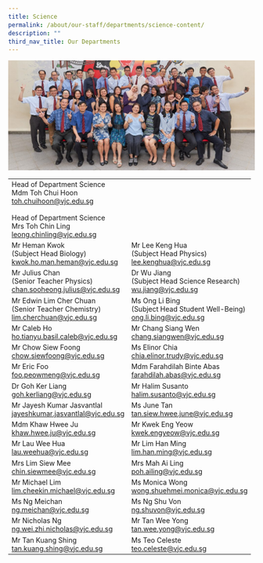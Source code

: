 ```yaml
---
title: Science
permalink: /about/our-staff/departments/science-content/
description: ""
third_nav_title: Our Departments
---
```

![](/images/d-sci-1024x455.jpg)


|  |  | 
| -------- | -------- | 
|Head of Department Science<br>Mdm Toh Chui Hoon<br>[toh.chuihoon@vjc.edu.sg](mailto:toh.chuihoon@vjc.edu.sg)<br><br>Head of Department Science<br>Mrs Toh Chin Ling<br>[leong.chinling@vjc.edu.sg](mailto:leong.chinling@vjc.edu.sg)<br>| |
| Mr Heman Kwok<br>(Subject Head Biology)<br>[kwok.ho.man.heman@vjc.edu.sg](mailto:kwok.ho.man.heman@vjc.edu.sg)|Mr Lee Keng Hua<br>(Subject Head Physics)<br>[lee.kenghua@vjc.edu.sg](mailto:lee.kenghua@vjc.edu.sg)|
|Mr Julius Chan<br>(Senior Teacher Physics)<br>[chan.sooheong.julius@vjc.edu.sg](mailto:chan.sooheong.julius@vjc.edu.sg)|Dr Wu Jiang<br>(Subject Head Science Research)<br>[wu.jiang@vjc.edu.sg](mailto:wu.jiang@vjc.edu.sg)|
|Mr Edwin Lim Cher Chuan<br>(Senior Teacher Chemistry)<br>[lim.cherchuan@vjc.edu.sg](mailto:lim.cherchuan@vjc.edu.sg)|Ms Ong Li Bing<br>(Subject Head Student Well-Being)<br>[ong.li.bing@vjc.edu.sg](mailto:ong.li.bing@vjc.edu.sg)|
|Mr Caleb Ho<br>[ho.tianyu.basil.caleb@vjc.edu.sg](mailto:ho.tianyu.basil.caleb@vjc.edu.sg)| Mr Chang Siang Wen<br>[chang.siangwen@vjc.edu.sg](mailto:chang.siangwen@vjc.edu.sg)|
|Mr Chow Siew Foong<br>[chow.siewfoong@vjc.edu.sg](mailto:chow.siewfoong@vjc.edu.sg)| Ms Elinor Chia<br>[chia.elinor.trudy@vjc.edu.sg](mailto:chia.elinor.trudy@vjc.edu.sg)|
|Mr Eric Foo<br>[foo.peowmeng@vjc.edu.sg](mailto:foo.peowmeng@vjc.edu.sg)| Mdm Farahdilah Binte Abas<br>[farahdilah.abas@vjc.edu.sg](mailto:farahdilah.abas@vjc.edu.sg)|
|Dr Goh Ker Liang<br>[goh.kerliang@vjc.edu.sg](mailto:goh.kerliang@vjc.edu.sg) | Mr Halim Susanto<br>[halim.susanto@vjc.edu.sg](mailto:halim.susanto@vjc.edu.sg)|
|Mr Jayesh Kumar Jasvantlal<br>[jayeshkumar.jasvantlal@vjc.edu.sg](mailto:jayeshkumar.jasvantlal@vjc.edu.sg)|	Ms June Tan<br>[tan.siew.hwee.june@vjc.edu.sg](mailto:tan.siew.hwee.june@vjc.edu.sg)|
|Mdm Khaw Hwee Ju<br>[khaw.hwee.ju@vjc.edu.sg](mailto:khaw.hwee.ju@vjc.edu.sg)| Mr Kwek Eng Yeow<br>[kwek.engyeow@vjc.edu.sg](mailto:kwek.engyeow@vjc.edu.sg)|
|Mr Lau Wee Hua<br>[lau.weehua@vjc.edu.sg](mailto:lau.weehua@vjc.edu.sg)| Mr Lim Han Ming<br>[lim.han.ming@vjc.edu.sg](mailto:lim.han.ming@vjc.edu.sg)|
|Mrs Lim Siew Mee<br>[chin.siewmee@vjc.edu.sg](mailto:chin.siewmee@vjc.edu.sg)| Mrs Mah Ai Ling<br>[poh.ailing@vjc.edu.sg](mailto:poh.ailing@vjc.edu.sg)|
|Mr Michael Lim<br>[lim.cheekin.michael@vjc.edu.sg](mailto:lim.cheekin.michael@vjc.edu.sg) | Ms Monica Wong<br>[wong.shuehmei.monica@vjc.edu.sg](mailto:wong.shuehmei.monica@vjc.edu.sg)|
|Ms Ng Meichan<br>[ng.meichan@vjc.edu.sg](mailto:ng.meichan@vjc.edu.sg)| Ms Ng Shu Von<br>[ng.shuvon@vjc.edu.sg](mailto:ng.shuvon@vjc.edu.sg)|
|Mr Nicholas Ng<br>[ng.wei.zhi.nicholas@vjc.edu.sg](mailto:ng.wei.zhi.nicholas@vjc.edu.sg)| Mr Tan Wee Yong<br>[tan.wee.yong@vjc.edu.sg](mailto:tan.wee.yong@vjc.edu.sg)|
|Mr Tan Kuang Shing<br>[tan.kuang.shing@vjc.edu.sg](mailto:tan.kuang.shing@vjc.edu.sg)| Ms Teo Celeste<br>[teo.celeste@vjc.edu.sg](mailto:teo.celeste@vjc.edu.sg)|
